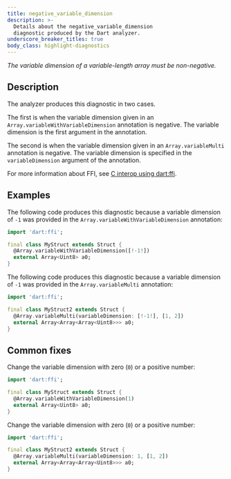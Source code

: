 ```yaml
---
title: negative_variable_dimension
description: >-
  Details about the negative_variable_dimension
  diagnostic produced by the Dart analyzer.
underscore_breaker_titles: true
body_class: highlight-diagnostics
---
```


_The variable dimension of a variable-length array must be non-negative._

## Description

The analyzer produces this diagnostic in two cases.

The first is when the variable dimension given in an
`Array.variableWithVariableDimension` annotation is negative. The variable
dimension is the first argument in the annotation.

The second is when the variable dimension given in an
`Array.variableMulti` annotation is negative. The variable dimension is
specified in the `variableDimension` argument of the annotation.

For more information about FFI, see [C interop using dart:ffi][ffi].

## Examples

The following code produces this diagnostic because a variable dimension
of `-1` was provided in the `Array.variableWithVariableDimension`
annotation:

```dart
import 'dart:ffi';

final class MyStruct extends Struct {
  @Array.variableWithVariableDimension([!-1!])
  external Array<Uint8> a0;
}
```

The following code produces this diagnostic because a variable dimension
of `-1` was provided in the `Array.variableMulti` annotation:

```dart
import 'dart:ffi';

final class MyStruct2 extends Struct {
  @Array.variableMulti(variableDimension: [!-1!], [1, 2])
  external Array<Array<Array<Uint8>>> a0;
}
```

## Common fixes

Change the variable dimension with zero (`0`) or a positive number:

```dart
import 'dart:ffi';

final class MyStruct extends Struct {
  @Array.variableWithVariableDimension(1)
  external Array<Uint8> a0;
}
```

Change the variable dimension with zero (`0`) or a positive number:

```dart
import 'dart:ffi';

final class MyStruct2 extends Struct {
  @Array.variableMulti(variableDimension: 1, [1, 2])
  external Array<Array<Array<Uint8>>> a0;
}
```

[ffi]: /interop/c-interop
